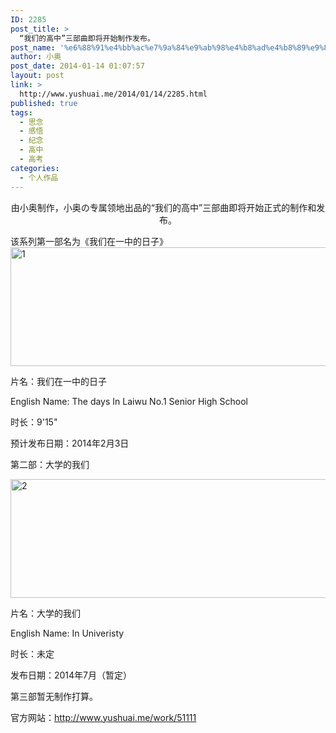 ```yaml
---
ID: 2285
post_title: >
  “我们的高中”三部曲即将开始制作发布。
post_name: '%e6%88%91%e4%bb%ac%e7%9a%84%e9%ab%98%e4%b8%ad%e4%b8%89%e9%83%a8%e6%9b%b2%e5%8d%b3%e5%b0%86%e5%bc%80%e5%a7%8b%e5%88%b6%e4%bd%9c%e5%8f%91%e5%b8%83%e3%80%82'
author: 小奥
post_date: 2014-01-14 01:07:57
layout: post
link: >
  http://www.yushuai.me/2014/01/14/2285.html
published: true
tags:
  - 思念
  - 感悟
  - 纪念
  - 高中
  - 高考
categories:
  - 个人作品
---
```

<p style="text-align: center;">由小奥制作，小奥の专属领地出品的“我们的高中”三部曲即将开始正式的制作和发布。</p>
<!--more-->

该系列第一部名为《我们在一中的日子》<img class="aligncenter size-full wp-image-2287" alt="1" src="https://dqhplhzz2008-1251830035.cos.ap-guangzhou.myqcloud.com/wp-content/uploads/2014/01/11.jpg" width="670" height="190" />

片名：我们在一中的日子

English Name: The days In Laiwu No.1 Senior High School

时长：9'15"

预计发布日期：2014年2月3日

第二部：大学的我们

<img class="aligncenter size-full wp-image-2288" alt="2" src="https://dqhplhzz2008-1251830035.cos.ap-guangzhou.myqcloud.com/wp-content/uploads/2014/01/2.jpg" width="670" height="190" />

片名：大学的我们

English Name: In Univeristy

时长：未定

发布日期：2014年7月（暂定）

第三部暂无制作打算。

官方网站：<a href="http://www.yushuai.me/work/51111" target="_blank">http://www.yushuai.me/work/51111</a>